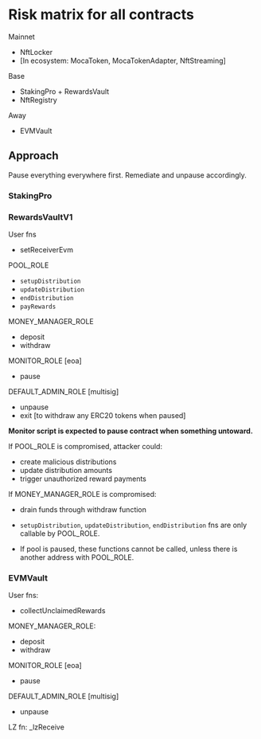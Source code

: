 # Risk matrix for all contracts

Mainnet
- NftLocker
- [In ecosystem: MocaToken, MocaTokenAdapter, NftStreaming]

Base
- StakingPro + RewardsVault
- NftRegistry

Away
- EVMVault

## Approach

Pause everything everywhere first.
Remediate and unpause accordingly. 

### StakingPro

### RewardsVaultV1

User fns
- setReceiverEvm

POOL_ROLE
- `setupDistribution` 
- `updateDistribution`
- `endDistribution`
- `payRewards`

MONEY_MANAGER_ROLE
- deposit
- withdraw

MONITOR_ROLE [eoa]
- pause

DEFAULT_ADMIN_ROLE [multisig]
- unpause
- exit  [to withdraw any ERC20 tokens when paused]

**Monitor script is expected to pause contract when something untoward.**

If POOL_ROLE is compromised, attacker could:
- create malicious distributions
- update distribution amounts
- trigger unauthorized reward payments

If MONEY_MANAGER_ROLE is compromised:
- drain funds through withdraw function

- `setupDistribution`, `updateDistribution`, `endDistribution` fns are only callable by POOL_ROLE.
- If pool is paused, these functions cannot be called, unless there is another address with POOL_ROLE.

### EVMVault

User fns:
- collectUnclaimedRewards

MONEY_MANAGER_ROLE:
- deposit
- withdraw

MONITOR_ROLE [eoa]
- pause

DEFAULT_ADMIN_ROLE [multisig]
- unpause

LZ fn:
_lzReceive